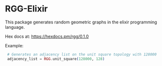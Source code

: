 # RGG-Elixir
This package generates random geometric graphs in the elixir programming language.

Hex docs at:
https://hexdocs.pm/rgg/0.1.0

Example:

```elixir
 # Generates an adjacency list on the unit square topology with 128000 nodes, average degree of 128
 adjacency_list = RGG.unit_square(128000, 128)
```
